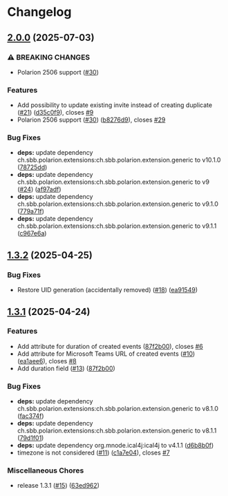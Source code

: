 # Changelog

## [2.0.0](https://github.com/SchweizerischeBundesbahnen/ch.sbb.polarion.extension.mailworkflow/compare/v1.3.2...v2.0.0) (2025-07-03)


### ⚠ BREAKING CHANGES

* Polarion 2506 support ([#30](https://github.com/SchweizerischeBundesbahnen/ch.sbb.polarion.extension.mailworkflow/issues/30))

### Features

* Add possibility to update existing invite instead of creating duplicate ([#21](https://github.com/SchweizerischeBundesbahnen/ch.sbb.polarion.extension.mailworkflow/issues/21)) ([d35c0f9](https://github.com/SchweizerischeBundesbahnen/ch.sbb.polarion.extension.mailworkflow/commit/d35c0f9b41b2556fed6b830f9c0541b8e6f56db5)), closes [#9](https://github.com/SchweizerischeBundesbahnen/ch.sbb.polarion.extension.mailworkflow/issues/9)
* Polarion 2506 support ([#30](https://github.com/SchweizerischeBundesbahnen/ch.sbb.polarion.extension.mailworkflow/issues/30)) ([b8276d9](https://github.com/SchweizerischeBundesbahnen/ch.sbb.polarion.extension.mailworkflow/commit/b8276d9ff2e7e2116acf708da0420afaaa979ee2)), closes [#29](https://github.com/SchweizerischeBundesbahnen/ch.sbb.polarion.extension.mailworkflow/issues/29)


### Bug Fixes

* **deps:** update dependency ch.sbb.polarion.extensions:ch.sbb.polarion.extension.generic to v10.1.0 ([78725dd](https://github.com/SchweizerischeBundesbahnen/ch.sbb.polarion.extension.mailworkflow/commit/78725ddcc7c0e5f61a281a368a6e76db06448291))
* **deps:** update dependency ch.sbb.polarion.extensions:ch.sbb.polarion.extension.generic to v9 ([#24](https://github.com/SchweizerischeBundesbahnen/ch.sbb.polarion.extension.mailworkflow/issues/24)) ([af97adf](https://github.com/SchweizerischeBundesbahnen/ch.sbb.polarion.extension.mailworkflow/commit/af97adf33d82b00e9683f4b65b7902e3f2de0a3f))
* **deps:** update dependency ch.sbb.polarion.extensions:ch.sbb.polarion.extension.generic to v9.1.0 ([779a71f](https://github.com/SchweizerischeBundesbahnen/ch.sbb.polarion.extension.mailworkflow/commit/779a71fd7260ef7627eed5c158ea6dfe4fa3fc4a))
* **deps:** update dependency ch.sbb.polarion.extensions:ch.sbb.polarion.extension.generic to v9.1.1 ([c967e6a](https://github.com/SchweizerischeBundesbahnen/ch.sbb.polarion.extension.mailworkflow/commit/c967e6a8cbf3ff5ec09081f869133c7d49e4adf3))

## [1.3.2](https://github.com/SchweizerischeBundesbahnen/ch.sbb.polarion.extension.mailworkflow/compare/v1.3.1...v1.3.2) (2025-04-25)


### Bug Fixes

* Restore UID generation (accidentally removed) ([#18](https://github.com/SchweizerischeBundesbahnen/ch.sbb.polarion.extension.mailworkflow/issues/18)) ([ea91549](https://github.com/SchweizerischeBundesbahnen/ch.sbb.polarion.extension.mailworkflow/commit/ea9154937e217716611c2f51ebcac0e00a8c0c32))

## [1.3.1](https://github.com/SchweizerischeBundesbahnen/ch.sbb.polarion.extension.mailworkflow/compare/v1.0.0...v1.3.1) (2025-04-24)


### Features

* Add attribute for duration of created events ([87f2b00](https://github.com/SchweizerischeBundesbahnen/ch.sbb.polarion.extension.mailworkflow/commit/87f2b000bd6de2b2cfec7a84664cfe6fd8fde594)), closes [#6](https://github.com/SchweizerischeBundesbahnen/ch.sbb.polarion.extension.mailworkflow/issues/6)
* Add attribute for Microsoft Teams URL of created events ([#10](https://github.com/SchweizerischeBundesbahnen/ch.sbb.polarion.extension.mailworkflow/issues/10)) ([ea1aee6](https://github.com/SchweizerischeBundesbahnen/ch.sbb.polarion.extension.mailworkflow/commit/ea1aee677a7ea163bd97f213976be8871449650a)), closes [#8](https://github.com/SchweizerischeBundesbahnen/ch.sbb.polarion.extension.mailworkflow/issues/8)
* Add duration field ([#13](https://github.com/SchweizerischeBundesbahnen/ch.sbb.polarion.extension.mailworkflow/issues/13)) ([87f2b00](https://github.com/SchweizerischeBundesbahnen/ch.sbb.polarion.extension.mailworkflow/commit/87f2b000bd6de2b2cfec7a84664cfe6fd8fde594))


### Bug Fixes

* **deps:** update dependency ch.sbb.polarion.extensions:ch.sbb.polarion.extension.generic to v8.1.0 ([fac374f](https://github.com/SchweizerischeBundesbahnen/ch.sbb.polarion.extension.mailworkflow/commit/fac374f83b8e0d54c8162bea59c7a324bebead5d))
* **deps:** update dependency ch.sbb.polarion.extensions:ch.sbb.polarion.extension.generic to v8.1.1 ([79d1f01](https://github.com/SchweizerischeBundesbahnen/ch.sbb.polarion.extension.mailworkflow/commit/79d1f0135f3f91705250b50e6c245e7b51088cd7))
* **deps:** update dependency org.mnode.ical4j:ical4j to v4.1.1 ([d6b8b0f](https://github.com/SchweizerischeBundesbahnen/ch.sbb.polarion.extension.mailworkflow/commit/d6b8b0fe7c993576e9f015996da02f8b36d18b49))
* timezone is not considered ([#11](https://github.com/SchweizerischeBundesbahnen/ch.sbb.polarion.extension.mailworkflow/issues/11)) ([c1a7e04](https://github.com/SchweizerischeBundesbahnen/ch.sbb.polarion.extension.mailworkflow/commit/c1a7e04207be53594202dfb5c8957118ea26af2e)), closes [#7](https://github.com/SchweizerischeBundesbahnen/ch.sbb.polarion.extension.mailworkflow/issues/7)


### Miscellaneous Chores

* release 1.3.1 ([#15](https://github.com/SchweizerischeBundesbahnen/ch.sbb.polarion.extension.mailworkflow/issues/15)) ([63ed962](https://github.com/SchweizerischeBundesbahnen/ch.sbb.polarion.extension.mailworkflow/commit/63ed9629e24d63305b89e1d46bc54ee5cd3e8ae5))
